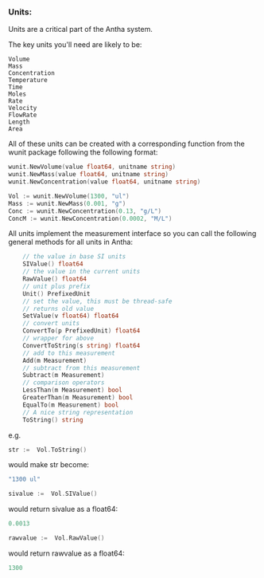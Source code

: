 ### Units:

Units are a critical part of the Antha system. 

The key units you'll need are likely to be:

```
Volume
Mass
Concentration
Temperature
Time
Moles
Rate
Velocity
FlowRate
Length
Area
```

All of these units can be created with a corresponding function from the wunit package following the following format:

```go
wunit.NewVolume(value float64, unitname string)
wunit.NewMass(value float64, unitname string)
wunit.NewConcentration(value float64, unitname string)
```

```go
Vol := wunit.NewVolume(1300, "ul")
Mass := wunit.NewMass(0.001, "g")
Conc := wunit.NewConcentration(0.13, "g/L")
ConcM := wunit.NewConcentration(0.0002, "M/L")
```

All units implement the measurement interface so you can call the following general methods for all units in Antha:


```go
	// the value in base SI units
	SIValue() float64
	// the value in the current units
	RawValue() float64
	// unit plus prefix
	Unit() PrefixedUnit
	// set the value, this must be thread-safe
	// returns old value
	SetValue(v float64) float64
	// convert units
	ConvertTo(p PrefixedUnit) float64
	// wrapper for above
	ConvertToString(s string) float64
	// add to this measurement
	Add(m Measurement)
	// subtract from this measurement
	Subtract(m Measurement)
	// comparison operators
	LessThan(m Measurement) bool
	GreaterThan(m Measurement) bool
	EqualTo(m Measurement) bool
	// A nice string representation
	ToString() string
```

e.g. 

```go
str :=  Vol.ToString()
```

would make str become:

```go
"1300 ul"
```

```go
sivalue :=  Vol.SIValue()
```

would return sivalue as a float64:

```go
0.0013
```

```go
rawvalue :=  Vol.RawValue()
```

would return rawvalue as a float64:

```go
1300
```

